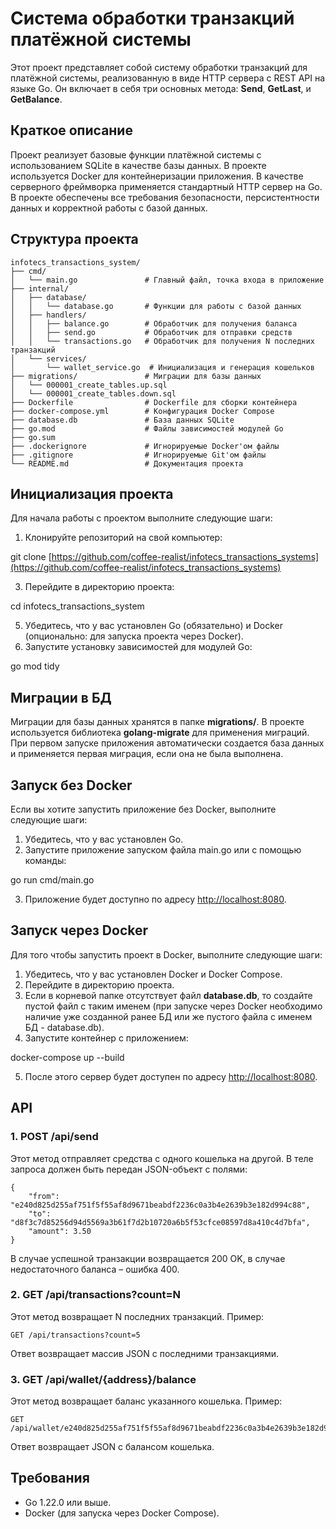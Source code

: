 Cистема обработки транзакций платёжной системы
======================================================================

Этот проект представляет собой систему обработки транзакций для платёжной системы, реализованную в виде HTTP сервера с REST API на языке Go. Он включает в себя три основных метода: **Send**, **GetLast**, и **GetBalance**.

Краткое описание
----------------

Проект реализует базовые функции платёжной системы с использованием SQLite в качестве базы данных. В проекте используется Docker для контейнеризации приложения. В качестве серверного фреймворка применяется стандартный HTTP сервер на Go. В проекте обеспечены все требования безопасности, персистентности данных и корректной работы с базой данных.

Структура проекта
-----------------

    infotecs_transactions_system/
    ├── cmd/
    │   └── main.go               # Главный файл, точка входа в приложение
    ├── internal/
    │   ├── database/
    │   │   └── database.go       # Функции для работы с базой данных
    │   ├── handlers/
    │   │   ├── balance.go        # Обработчик для получения баланса
    │   │   ├── send.go           # Обработчик для отправки средств
    │   │   └── transactions.go   # Обработчик для получения N последних транзакций
    │   └── services/
    │       └── wallet_service.go  # Инициализация и генерация кошельков
    ├── migrations/               # Миграции для базы данных
    │   └── 000001_create_tables.up.sql
    │   └── 000001_create_tables.down.sql
    ├── Dockerfile                # Dockerfile для сборки контейнера
    ├── docker-compose.yml        # Конфигурация Docker Compose
    ├── database.db               # База данных SQLite
    ├── go.mod                    # Файлы зависимостей модулей Go
    ├── go.sum                    
    ├── .dockerignore             # Игнорируемые Docker'ом файлы       
    ├── .gitignore                # Игнорируемые Git'ом файлы   
    └── README.md                 # Документация проекта


Инициализация проекта
---------------------

Для начала работы с проектом выполните следующие шаги:

1.  Клонируйте репозиторий на свой компьютер:

git clone [https://github.com/coffee-realist/infotecs_transactions_systems](https://github.com/coffee-realist/infotecs_transactions_systems)

3.  Перейдите в директорию проекта:

cd infotecs\_transactions\_system

5.  Убедитесь, что у вас установлен Go (обязательно) и Docker (опционально: для запуска проекта через Docker).
6.  Запустите установку зависимостей для модулей Go:

go mod tidy


Миграции в БД
--------

Миграции для базы данных хранятся в папке **migrations/**. В проекте используется библиотека **golang-migrate** для применения миграций. При первом запуске приложения автоматически создается база данных и применяется первая миграция, если она не была выполнена.

Запуск без Docker
-----------------

Если вы хотите запустить приложение без Docker, выполните следующие шаги:

1.  Убедитесь, что у вас установлен Go.
2.  Запустите приложение запуском файла main.go или с помощью команды:

go run cmd/main.go


3.   Приложение будет доступно по адресу [http://localhost:8080](http://localhost:8080).

Запуск через Docker
-------------------

Для того чтобы запустить проект в Docker, выполните следующие шаги:

1.  Убедитесь, что у вас установлен Docker и Docker Compose.
2.  Перейдите в директорию проекта.
3.  Если в корневой папке отсутствует файл **database.db**, то создайте пустой файл с таким именем (при запуске через Docker необходимо наличие уже созданной ранее БД или же пустого файла с именем БД - database.db).
4.  Запустите контейнер с приложением:

docker-compose up --build

5.  После этого сервер будет доступен по адресу [http://localhost:8080](http://localhost:8080).


API
---

### 1\. POST /api/send

Этот метод отправляет средства с одного кошелька на другой. В теле запроса должен быть передан JSON-объект с полями:

    {
        "from": "e240d825d255af751f5f55af8d9671beabdf2236c0a3b4e2639b3e182d994c88",
        "to": "d8f3c7d85256d94d5569a3b61f7d2b10720a6b5f53cfce08597d8a410c4d7bfa",
        "amount": 3.50
    }


В случае успешной транзакции возвращается 200 OK, в случае недостаточного баланса – ошибка 400.

### 2\. GET /api/transactions?count=N

Этот метод возвращает N последних транзакций. Пример:

    GET /api/transactions?count=5


Ответ возвращает массив JSON с последними транзакциями.

### 3\. GET /api/wallet/{address}/balance

Этот метод возвращает баланс указанного кошелька. Пример:

    GET /api/wallet/e240d825d255af751f5f55af8d9671beabdf2236c0a3b4e2639b3e182d994c88/balance


Ответ возвращает JSON с балансом кошелька.

Требования
----------

*   Go 1.22.0 или выше.
*   Docker (для запуска через Docker Compose).
